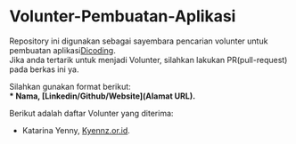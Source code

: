 # Volunter-Pembuatan-Aplikasi
Repository ini digunakan sebagai sayembara pencarian volunter untuk pembuatan aplikasi[Dicoding](www.dicoding.com).<br>
Jika anda tertarik untuk menjadi Volunter, silahkan lakukan PR(pull-request) pada berkas ini ya.<br>

Silahkan gunakan format berikut:<br>
**\* Nama, [Linkedin/Github/Website](Alamat URL).**

Berikut adalah daftar Volunter yang diterima:
* Katarina Yenny, [Kyennz.or.id](https://ky.or.id).

